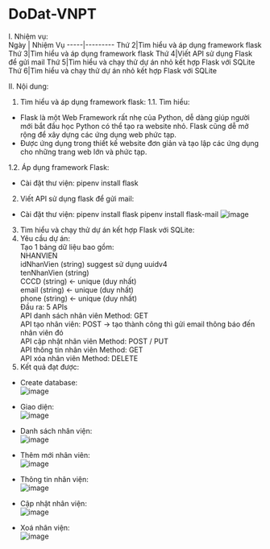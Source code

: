 # DoDat-VNPT  
I. Nhiệm vụ:  
Ngày | Nhiệm Vụ
-----|---------
Thứ 2|Tìm hiểu và áp dụng framework flask
Thứ 3|Tìm hiểu và áp dụng framework flask
Thứ 4|Viết API sử dụng Flask để gửi mail
Thứ 5|Tìm hiểu và chạy thử dự án nhỏ kết hợp Flask với SQLite
Thứ 6|Tìm hiểu và chạy thử dự án nhỏ kết hợp Flask với SQLite

II. Nội dung:
1.	Tìm hiểu và áp dụng framework flask:
1.1.	Tìm hiểu:
-	Flask là một Web Framework rất nhẹ của Python, dễ dàng giúp người mới bắt đầu học Python có thể tạo ra website nhỏ. Flask cũng dễ mở rộng để xây dựng các ứng dụng web phức tạp.
-	Được ứng dụng trong thiết kế website đơn giản và tạo lập các ứng dụng cho những trang web lớn và phức tạp. 

1.2.	Áp dụng framework Flask:
-	Cài đặt thư viện: pipenv install flask
2.	Viết API sử dụng flask để gửi mail:
-	Cài đặt thư viện: 	pipenv install flask
                      pipenv install flask-mail
![image](https://user-images.githubusercontent.com/106945207/179439445-d02941bd-43af-44b1-908a-3458ff3d941b.png)

3.	Tìm hiểu và chạy thử dự án kết hợp Flask với SQLite:  
1.	Yêu cầu dự án:  
Tạo 1 bảng dữ liệu bao gồm:  
NHANVIEN  
idNhanVien (string) suggest sử dụng uuidv4  
tenNhanVien (string)  
CCCD (string) <- unique (duy nhất)  
email (string) <- unique (duy nhất)  
phone (string) <- unique (duy nhất)  
		Đầu ra: 5 APIs  
			API danh sách nhân viên Method: GET  
API tạo nhân viên: POST -> tạo thành công thì gửi email thông báo đến nhân viên đó  
API cập nhật nhân viên Method: POST / PUT  
API thông tin nhân viên Method: GET  
API xóa nhân viên Method: DELETE  
2.	Kết quả đạt được:  
-	Create database:  
![image](https://user-images.githubusercontent.com/106945207/179439690-74b9e41c-aa0a-430d-8d79-146b1a059ea7.png)

- Giao diện:  
![image](https://user-images.githubusercontent.com/106945207/179439744-6868a097-ca2e-49c5-b761-31d05cf9fe83.png)

- Danh sách nhân viện:  
![image](https://user-images.githubusercontent.com/106945207/179439762-0878a2b4-40b6-4ab3-b8e6-1c285f75fb92.png)

- Thêm mới nhân viên:  
![image](https://user-images.githubusercontent.com/106945207/179439792-63214a32-b949-4440-b928-6e0233e659d3.png)

- Thông tin nhân viện:  
![image](https://user-images.githubusercontent.com/106945207/179439826-9a8a29ff-a4ea-4f62-9772-3e075ee44db0.png)

- Cập nhật nhân viện:  
![image](https://user-images.githubusercontent.com/106945207/179439846-4ac55290-fc35-4d7b-a3bf-e6fa274322e7.png)

- Xoá nhân viện:  
![image](https://user-images.githubusercontent.com/106945207/179439867-c278eda5-6533-48e4-9654-d3267007a4fd.png)




